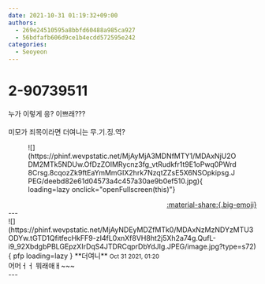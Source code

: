 ```yaml
---
date: 2021-10-31 01:19:32+09:00
authors:
  - 269e24510595a8bbfd60488a985ca927
  - 56bdfafb606d9ce1b4ecdd572595e242
categories:
  - Seoyeon
---
```


# 2-90739511

<div class="post-container" markdown="1">
<div class="content-container md-sidebar__scrollwrap" markdown="1">

누가 이렇게 응? 이쁘래???<br><br>미모가 죄목이라면 더여니는 무.기.징.역?
<figure markdown="1">
![](https://phinf.wevpstatic.net/MjAyMjA3MDNfMTY1/MDAxNjU2ODM2MTk5NDUw.OfDzZOIMRycnz3fg_vtRudkfr1t9E1oPwq0PWrd8Crsg.8cqozZk9ftEaYmMmGIX2hrk7NzqtZZsE5X6NSOpkipsg.JPEG/deebd82e61d04573a4c457a30ae9b0ef510.jpg){ loading=lazy onclick="openFullscreen(this)"}
</figure>


</div>
</div>

<div style="text-align: right;" markdown="1">
<a href="https://weverse.io/fromis9/fanpost/2-90739511" style="text-align: right;">:material-share:{.big-emoji}</a>
</div>
---

<div class="comments-container md-sidebar__scrollwrap" markdown="1">
<div class="comment" markdown="1">
<div class='id-container' markdown="1">
![](https://phinf.wevpstatic.net/MjAyNDEyMDZfMTk0/MDAxNzMzNDYzMTU3ODYw.tGTD1QfitfecHkFF9-zI4fL0xnXf8VH8ht2j5Xh2a74g.QufL-i9_92XbdgbPBLGEpzXIrDqS4JTDRCqprDbYdJIg.JPEG/image.jpg?type=s72){ pfp loading=lazy }
**<span class="artist">더여니</span>** <small>Oct 31 2021, 01:20</small><br>
</div>
<div class='comment-body' markdown="1">
어머ㅓㅓ 뭐래애ㅐ~~~
</div>
</div>
</div>
---

